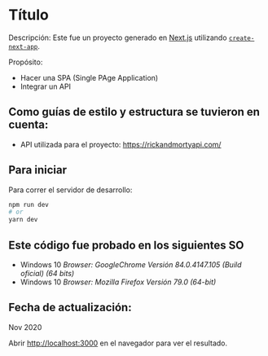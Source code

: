 # Título

Descripción: Este fue un proyecto generado en [Next.js](https://nextjs.org/) utilizando [`create-next-app`](https://github.com/vercel/next.js/tree/canary/packages/create-next-app).

Propósito:
- Hacer una SPA (Single PAge Application)
- Integrar un API

## Como guías de estilo y estructura se tuvieron en cuenta:
- API utilizada para el proyecto: https://rickandmortyapi.com/

<!-- ## Requisitos y condiciones del proyecto
- Propuesta de UX
- Mobile friendly
- Implementación de SEO y metatags
- Completez de sitio (es decir, que contenga lo más posible como un menú, un home, etc.)
- Limpieza y buenas prácticas de código (de nuevo, puedes realizarlo en cualquier lenguaje que desees) -->

## Para iniciar
Para correr el servidor de desarrollo:

```bash
npm run dev
# or
yarn dev
```

## Este código fue probado en los siguientes SO
- Windows 10 *Browser: GoogleChrome Versión 84.0.4147.105 (Build oficial) (64 bits)*
- Windows 10 *Browser: Mozilla Firefox Versión 79.0 (64-bit)*

## Fecha de actualización:
Nov 2020

Abrir [http://localhost:3000](http://localhost:3000) en el navegador para ver el resultado.
